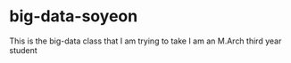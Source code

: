 # big-data-soyeon
This is the big-data class that I am trying to take
I am an M.Arch third year student
